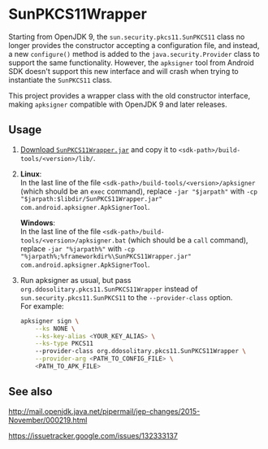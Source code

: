 # SunPKCS11Wrapper

Starting from OpenJDK 9, the `sun.security.pkcs11.SunPKCS11` class no longer provides the constructor accepting a configuration file, and instead, a new `configure()` method is added to the `java.security.Provider` class to support the same functionality. However, the `apksigner` tool from Android SDK doesn't support this new interface and will crash when trying to instantiate the `SunPKCS11` class.

This project provides a wrapper class with the old constructor interface, making `apksigner` compatible with OpenJDK 9 and later releases.

## Usage

1. [Download `SunPKCS11Wrapper.jar`](https://ddosolitary-builds.sourceforge.io/SunPKCS11Wrapper.jar) and copy it to `<sdk-path>/build-tools/<version>/lib/`.

2. **Linux**:  
   In the last line of the file `<sdk-path>/build-tools/<version>/apksigner` (which should be an `exec` command), replace `-jar "$jarpath"` with `-cp "$jarpath:$libdir/SunPKCS11Wrapper.jar" com.android.apksigner.ApkSignerTool`.

   **Windows**:  
   In the last line of the file `<sdk-path>/build-tools/<version>/apksigner.bat` (which should be a `call` command), replace `-jar "%jarpath%"` with `-cp "%jarpath%;%frameworkdir%\SunPKCS11Wrapper.jar" com.android.apksigner.ApkSignerTool`.

3. Run apksigner as usual, but pass `org.ddosolitary.pkcs11.SunPKCS11Wrapper` instead of `sun.security.pkcs11.SunPKCS11` to the `--provider-class` option.  
   For example:  
   ```bash
   apksigner sign \
       --ks NONE \
       --ks-key-alias <YOUR_KEY_ALIAS> \
       --ks-type PKCS11
       --provider-class org.ddosolitary.pkcs11.SunPKCS11Wrapper \
       --provider-arg <PATH_TO_CONFIG_FILE> \
       <PATH_TO_APK_FILE>
   ```

## See also

http://mail.openjdk.java.net/pipermail/jep-changes/2015-November/000219.html

https://issuetracker.google.com/issues/132333137
